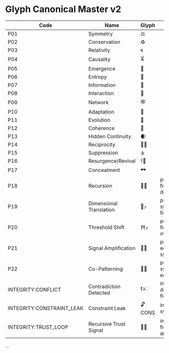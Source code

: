 # Glyph Canonical Master v2

| Code | Name | Glyph | Layers |
|------|------|-------|--------|
| P01 | Symmetry | ⚖️ | |
| P02 | Conservation | ♻️ | |
| P03 | Relativity | 🌀 | |
| P04 | Causality | ⏳ | |
| P05 | Emergence | 🌱 | |
| P06 | Entropy | 🔄 | |
| P07 | Information | 🧩 | |
| P08 | Interaction | 🤝 | |
| P09 | Network | 🕸️ | |
| P10 | Adaptation | 🐚 | |
| P11 | Evolution | 🦋 | |
| P12 | Coherence | 🔮 | |
| P13 | Hidden Continuity | 🌒 | |
| P14 | Reciprocity | 🔁🤝 | |
| P15 | Suppression | ⤓ | |
| P16 | Resurgence/Revival | ⤒🌱 | |
| P17 | Concealment | 🕶️ | |
| P18 | Recursion | 🔁🔁 | principle, field, debug |
| P19 | Dimensional Translation | 📐⤴️ | principle, symbolic, field |
| P20 | Threshold Shift | ⛩️⤴️ | principle, field, moral |
| P21 | Signal Amplification | 📣➰ | principle, eco, symbolic |
| P22 | Co-Patterning | 🧵🧬 | principle, symbolic, ecological |
| INTEGRITY:CONFLICT | Contradiction Detected | ❗⚔️ | integrity, debug, field |
| INTEGRITY:CONSTRAINT_LEAK | Constraint Leak | 🔓CONS | integrity, symbolic |
| INTEGRITY:TRUST_LOOP | Recursive Trust Signal | 🧿🔁 | integrity, field, audit |
...

